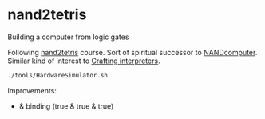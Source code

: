 # nand2tetris
Building a computer from logic gates

Following [nand2tetris](https://www.nand2tetris.org/) course.
Sort of spiritual successor to [NANDcomputer](https://github.com/adnathanail/NANDcomputer).
Similar kind of interest to [Crafting interpreters](https://github.com/adnathanail/jLox).

```bash
./tools/HardwareSimulator.sh
```

Improvements:
- & binding (true & true & true)